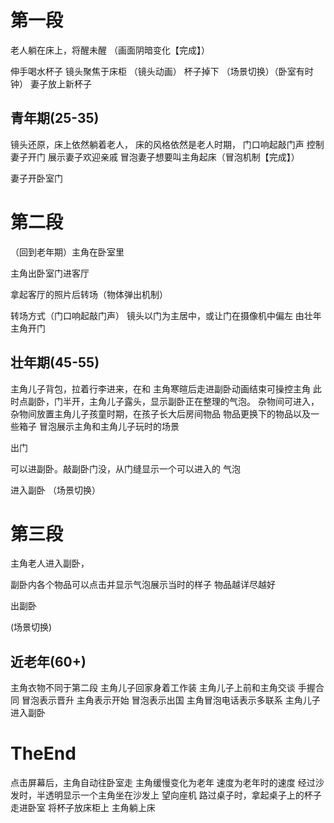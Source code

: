 # 第一段

老人躺在床上，将醒未醒   （画面阴暗变化【完成】）

伸手喝水杯子
镜头聚焦于床柜   （镜头动画）
杯子掉下
（场景切换）（卧室有时钟）
妻子放上新杯子

## 青年期(25-35)
镜头还原，床上依然躺着老人，
床的风格依然是老人时期，
门口响起敲门声
控制妻子开门
展示妻子欢迎亲戚
冒泡妻子想要叫主角起床（冒泡机制【完成】）

妻子开卧室门

# 第二段

（回到老年期）主角在卧室里

主角出卧室门进客厅

拿起客厅的照片后转场（物体弹出机制）

转场方式（门口响起敲门声）
镜头以门为主居中，或让门在摄像机中偏左
由壮年主角开门

## 壮年期(45-55)
主角儿子背包，拉着行李进来，在和
主角寒暄后走进副卧动画结束可操控主角
此时点副卧，门半开，主角儿子露头，显示副卧正在整理的气泡。
杂物间可进入，杂物间放置主角儿子孩童时期，在孩子长大后房间物品
物品更换下的物品以及一些箱子
冒泡展示主角和主角儿子玩时的场景

出门

可以进副卧。敲副卧门没，从门缝显示一个可以进入的
气泡

进入副卧
（场景切换）

# 第三段

主角老人进入副卧，

副卧内各个物品可以点击并显示气泡展示当时的样子
物品越详尽越好

出副卧

(场景切换)
## 近老年(60+)
主角衣物不同于第二段
主角儿子回家身着工作装
主角儿子上前和主角交谈
手握合同
冒泡表示晋升
主角表示开始
冒泡表示出国
主角冒泡电话表示多联系
主角儿子进入副卧

# TheEnd
点击屏幕后，主角自动往卧室走
主角缓慢变化为老年
速度为老年时的速度
经过沙发时，半透明显示一个主角坐在沙发上
望向座机
路过桌子时，拿起桌子上的杯子
走进卧室
将杯子放床柜上
主角躺上床